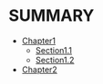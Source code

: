 # SUMMARY

* [Chapter1](README.md)
  * [Section1.1](README.md)
  * [Section1.2](README.md)
* [Chapter2](README.md)